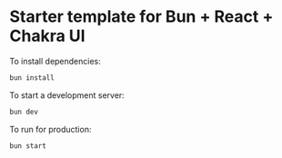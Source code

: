 # Starter template for Bun + React + Chakra UI

To install dependencies:

```bash
bun install
```

To start a development server:

```bash
bun dev
```

To run for production:

```bash
bun start
```

